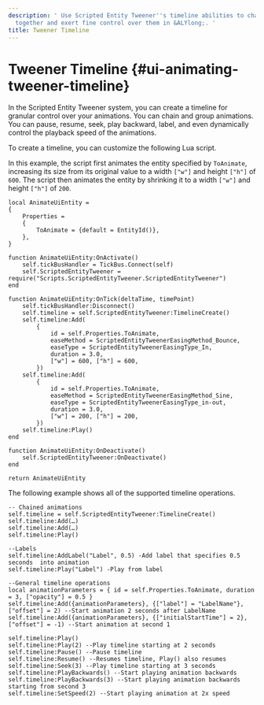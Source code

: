 ```yaml
---
description: ' Use Scripted Entity Tweener''s timeline abilities to chain animations
  together and exert fine control over them in &ALYlong;. '
title: Tweener Timeline
---
```

# Tweener Timeline {#ui-animating-tweener-timeline}

In the Scripted Entity Tweener system, you can create a timeline for granular control over your animations\. You can chain and group animations\. You can pause, resume, seek, play backward, label, and even dynamically control the playback speed of the animations\.

To create a timeline, you can customize the following Lua script\.

In this example, the script first animates the entity specified by `ToAnimate`, increasing its size from its original value to a width `["w"]` and height `["h"]` of `600`\. The script then animates the entity by shrinking it to a width `["w"]` and height `["h"]` of `200`\.

```
local AnimateUiEntity =
{
	Properties =
	{
		ToAnimate = {default = EntityId()},
	},
}

function AnimateUiEntity:OnActivate()
	self.tickBusHandler = TickBus.Connect(self)
	self.ScriptedEntityTweener = require("Scripts.ScriptedEntityTweener.ScriptedEntityTweener")
end

function AnimateUiEntity:OnTick(deltaTime, timePoint)
	self.tickBusHandler:Disconnect()
	self.timeline = self.ScriptedEntityTweener:TimelineCreate()
	self.timeline:Add(
		{
			id = self.Properties.ToAnimate,
			easeMethod = ScriptedEntityTweenerEasingMethod_Bounce,
			easeType = ScriptedEntityTweenerEasingType_In,
			duration = 3.0,
			["w"] = 600, ["h"] = 600,
		})
	self.timeline:Add(
		{
			id = self.Properties.ToAnimate,
			easeMethod = ScriptedEntityTweenerEasingMethod_Sine,
			easeType = ScriptedEntityTweenerEasingType_in-out,
			duration = 3.0,
			["w"] = 200, ["h"] = 200,
		})
	self.timeline:Play()
end

function AnimateUiEntity:OnDeactivate()
	self.ScriptedEntityTweener:OnDeactivate()
end

return AnimateUiEntity
```

The following example shows all of the supported timeline operations\.

```
-- Chained animations
self.timeline = self.ScriptedEntityTweener:TimelineCreate()
self.timeline:Add(…)
self.timeline:Add(…)
self.timeline:Play()

--Labels
self.timeline:AddLabel("Label", 0.5) -Add label that specifies 0.5 seconds  into animation
self.timeline:Play("Label") -Play from label

--General timeline operations
local animationParameters = { id = self.Properties.ToAnimate, duration = 3, ["opacity"] = 0.5 }
self.timeline:Add({animationParameters}, {["label"] = "LabelName"}, ["offset"] = 2) --Start animation 2 seconds after LabelName
self.timeline:Add({animationParameters}, {["initialStartTime"] = 2}, ["offset"] = -1) --Start animation at second 1

self.timeline:Play()
self.timeline:Play(2) --Play timeline starting at 2 seconds
self.timeline:Pause() --Pause timeline
self.timeline:Resume() --Resumes timeline, Play() also resumes
self.timeline:Seek(3) --Play timeline starting at 3 seconds
self.timeline:PlayBackwards() --Start playing animation backwards
self.timeline:PlayBackwards(3) --Start playing animation backwards starting from second 3
self.timeline:SetSpeed(2) --Start playing animation at 2x speed
```